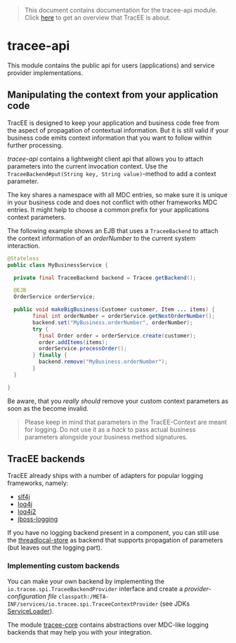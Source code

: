 > This document contains documentation for the tracee-api module. Click [here](/README.md) to get an overview that TracEE is about.


# tracee-api

This module contains the public api for users (applications) and service provider implementations.

## Manipulating the context from your application code

TracEE is designed to keep your application and business code free from the aspect of propagation of contextual information.
But it is still valid if your business code emits context information that you want to follow within further processing.

_tracee-api_ contains a lightweight client api that allows you to attach parameters into the current invocation context.
Use the `TraceeBackend#put(String key, String value)`-method to add a context parameter.

The key shares a namespace with all MDC entries, so make sure it is unique in your business code and does not conflict
with other frameworks MDC entries. It might help to choose a common prefix for your applications context parameters.

The following example shows an EJB that uses a `TraceeBackend` to attach the context information of an _orderNumber_ to the current system
interaction.

```java
@Stateless
public class MyBusinessService {

  private final TraceeBackend backend = Tracee.getBackend();

  @EJB
  OrderService orderService;

  public void makeBigBusiness(Customer customer, Item ... items) {
		final int orderNumber = orderService.getNextOrderNumber();
		backend.set("MyBusiness.orderNumber", orderNumber);
		try {
		  final Order order = orderService.create(customer);
		  order.addItems(items);
		  orderService.processOrder();
		} finally {
		  backend.remove("MyBusiness.orderNumber");
		}
  }

}
```
Be aware, that you _really should_ remove your custom context parameters as soon as the become invalid.

> Please keep in mind that parameters in the TracEE-Context are meant for logging. Do not use it as a _hack_ to pass
> actual business parameters alongside your business method signatures.

## TracEE backends

TracEE already ships with a number of adapters for popular logging frameworks, namely:

* [slf4j](../slf4j)
* [log4j](../log4j)
* [log4j2](../log4j2)
* [jboss-logging](../jboss-logging)

If you have no logging backend present in a component, you can still use the [threadlocal-store](../threadlocal-store) as
backend that supports propagation of parameters (but leaves out the logging part).

### Implementing custom backends

You can make your own backend by implementing the `io.tracee.spi.TraceeBackendProvider` interface
and create a _provider-configuration file_ `classpath:/META-INF/services/io.tracee.spi.TraceeContextProvider`
(see JDKs [ServiceLoader](http://docs.oracle.com/javase/6/docs/api/java/util/ServiceLoader.html)).

The module [tracee-core](../core) contains abstractions over MDC-like logging backends that may help you with your integration.
